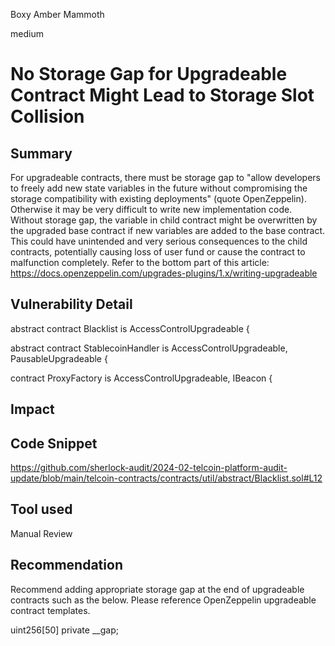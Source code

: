Boxy Amber Mammoth

medium

# No Storage Gap for Upgradeable Contract Might Lead to Storage Slot Collision

## Summary
For upgradeable contracts, there must be storage gap to "allow developers to freely add new state variables in the future without compromising the storage compatibility with existing deployments" (quote OpenZeppelin). Otherwise it may be very difficult to write new implementation code. Without storage gap, the variable in child contract might be overwritten by the upgraded base contract if new variables are added to the base contract. This could have unintended and very serious consequences to the child contracts, potentially causing loss of user fund or cause the contract to malfunction completely.
Refer to the bottom part of this article: https://docs.openzeppelin.com/upgrades-plugins/1.x/writing-upgradeable
## Vulnerability Detail
abstract contract Blacklist is AccessControlUpgradeable {

abstract contract StablecoinHandler is
    AccessControlUpgradeable,
    PausableUpgradeable
{

contract ProxyFactory is AccessControlUpgradeable, IBeacon {

## Impact

## Code Snippet
https://github.com/sherlock-audit/2024-02-telcoin-platform-audit-update/blob/main/telcoin-contracts/contracts/util/abstract/Blacklist.sol#L12
## Tool used

Manual Review

## Recommendation
Recommend adding appropriate storage gap at the end of upgradeable contracts such as the below. Please reference OpenZeppelin upgradeable contract templates.

uint256[50] private __gap;